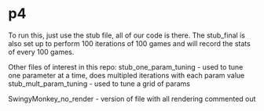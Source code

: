 # p4

To run this, just use the stub file, all of our code is there. The stub_final is also set up to perform 100 iterations of 100 games and will record the stats of every 100 games.

Other files of interest in this repo:
stub_one_param_tuning - used to tune one parameter at a time, does multipled iterations with each param value
stub_mult_param_tuning - used to tune a grid of params

SwingyMonkey_no_render - version of file with all rendering commented out

